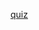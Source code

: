 [quiz](https://docs.google.com/a/generalassemb.ly/forms/d/1csBD0RlepBaZjmUCBiJCJSr_vxdNdEdYuzgz6HXdytc/viewform)